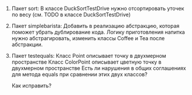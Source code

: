 1. Пакет sort:
   В классе DuckSortTestDrive нужно отсортировать уточек по весу (см. TODO в классе DuckSortTestDrive)

2. Пакет simplebarista:
   Добавить в реализацию абстракцию, которая поможет убрать дублирование кода.
   Логику приготовления напитка нужно абстрагировать, изменить классы Coffee и Tea после абстракции.

3. Пакет testequals:
   Класс Point описывает точку в двухмерном пространстве
   Класс ColorPoint описывает цветную точку в двухмерном пространстве
   Есть ли нарушения в общих соглашениях для метода equals при сравнении этих двух классов?
   
   Как исправить?